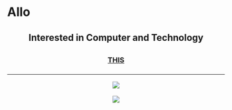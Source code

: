 # Allo

<h2 align="center"> Interested in Computer and Technology <h2/>
<h3 align="center"><a href="https://michaeljuannn.github.io/">THIS</a> <h3/>

---

<p align="center"><img src="https://github-readme-stats.vercel.app/api?username=michaeljuannn&show_icons=true&theme=synthwave"><img/></p>
<p align="center"><img src="https://github-readme-stats.vercel.app/api/top-langs?username=michaeljuannn&theme=synthwave&size_weight=0.5&count_weight=0.5&layout=compact"><img/></p>
